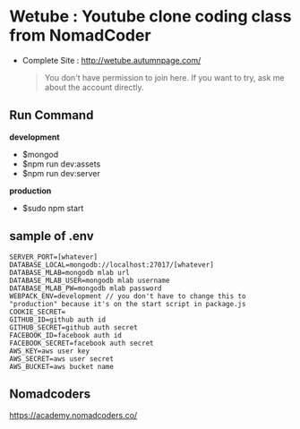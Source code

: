 # Wetube : Youtube clone coding class from NomadCoder

- Complete Site : http://wetube.autumnpage.com/
	> You don't have permission to join here. If you want to try, ask me about the account directly.


## Run Command
**development**
- $mongod
- $npm run dev:assets
- $npm run dev:server

**production**
- $sudo npm start

## sample of .env
```
SERVER_PORT=[whatever]
DATABASE_LOCAL=mongodb://localhost:27017/[whatever]
DATABASE_MLAB=mongodb mlab url
DATABASE_MLAB_USER=mongodb mlab username
DATABASE_MLAB_PW=mongodb mlab password
WEBPACK_ENV=development	// you don't have to change this to "production" because it's on the start script in package.js
COOKIE_SECRET=
GITHUB_ID=github auth id
GITHUB_SECRET=github auth secret
FACEBOOK_ID=facebook auth id
FACEBOOK_SECRET=facebook auth secret
AWS_KEY=aws user key
AWS_SECRET=aws user secret
AWS_BUCKET=aws bucket name
```
## Nomadcoders
https://academy.nomadcoders.co/
